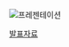 ![프레젠테이션](https://github.com/user-attachments/assets/af996f61-bc23-4e2a-9275-5969021efd59)

[발표자료](https://www.canva.com/design/DAGWtnUMApA/4MXtSok8uC09bgkaD7qFpg/edit?utm_content=DAGWtnUMApA&utm_campaign=designshare&utm_medium=link2&utm_source=sharebutton)
